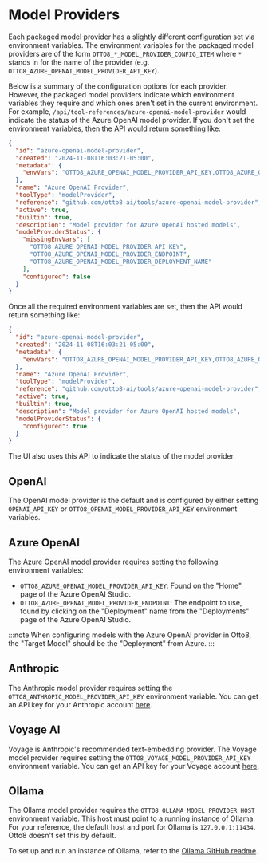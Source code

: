 # Model Providers

Each packaged model provider has a slightly different configuration set via environment variables. The environment variables for the packaged model providers are of the form `OTTO8_*_MODEL_PROVIDER_CONFIG_ITEM` where `*` stands in for the name of the provider (e.g. `OTTO8_AZURE_OPENAI_MODEL_PROVIDER_API_KEY`).

Below is a summary of the configuration options for each provider. However, the packaged model providers indicate which environment variables they require and which ones aren't set in the current environment. For example, `/api/tool-references/azure-openai-model-provider` would indicate the status of the Azure OpenAI model provider. If you don't set the environment variables, then the API would return something like:

```json
{
  "id": "azure-openai-model-provider",
  "created": "2024-11-08T16:03:21-05:00",
  "metadata": {
    "envVars": "OTTO8_AZURE_OPENAI_MODEL_PROVIDER_API_KEY,OTTO8_AZURE_OPENAI_MODEL_PROVIDER_ENDPOINT,OTTO8_AZURE_OPENAI_MODEL_PROVIDER_DEPLOYMENT_NAME"
  },
  "name": "Azure OpenAI Provider",
  "toolType": "modelProvider",
  "reference": "github.com/otto8-ai/tools/azure-openai-model-provider",
  "active": true,
  "builtin": true,
  "description": "Model provider for Azure OpenAI hosted models",
  "modelProviderStatus": {
    "missingEnvVars": [
      "OTTO8_AZURE_OPENAI_MODEL_PROVIDER_API_KEY",
      "OTTO8_AZURE_OPENAI_MODEL_PROVIDER_ENDPOINT",
      "OTTO8_AZURE_OPENAI_MODEL_PROVIDER_DEPLOYMENT_NAME"
    ],  
    "configured": false
  }
}

```

Once all the required environment variables are set, then the API would return something like:

```json
{
  "id": "azure-openai-model-provider",
  "created": "2024-11-08T16:03:21-05:00",
  "metadata": {
    "envVars": "OTTO8_AZURE_OPENAI_MODEL_PROVIDER_API_KEY,OTTO8_AZURE_OPENAI_MODEL_PROVIDER_ENDPOINT,OTTO8_AZURE_OPENAI_MODEL_PROVIDER_DEPLOYMENT_NAME"
  },
  "name": "Azure OpenAI Provider",
  "toolType": "modelProvider",
  "reference": "github.com/otto8-ai/tools/azure-openai-model-provider",
  "active": true,
  "builtin": true,
  "description": "Model provider for Azure OpenAI hosted models",
  "modelProviderStatus": {
    "configured": true
  }
}
```

The UI also uses this API to indicate the status of the model provider.

## OpenAI

The OpenAI model provider is the default and is configured by either setting `OPENAI_API_KEY` or `OTTO8_OPENAI_MODEL_PROVIDER_API_KEY` environment variables.

## Azure OpenAI

The Azure OpenAI model provider requires setting the following environment variables:
- `OTTO8_AZURE_OPENAI_MODEL_PROVIDER_API_KEY`: Found on the "Home" page of the Azure OpenAI Studio.
- `OTTO8_AZURE_OPENAI_MODEL_PROVIDER_ENDPOINT`:  The endpoint to use, found by clicking on the "Deployment" name from the "Deployments" page of the Azure OpenAI Studio.

:::note
When configuring models with the Azure OpenAI provider in Otto8, the "Target Model" should be the "Deployment" from Azure.
:::

## Anthropic

The Anthropic model provider requires setting the `OTTO8_ANTHROPIC_MODEL_PROVIDER_API_KEY` environment variable. You can get an API key for your Anthropic account [here](https://console.anthropic.com/settings/keys).

## Voyage AI

Voyage is Anthropic's recommended text-embedding provider. The Voyage model provider requires setting the `OTTO8_VOYAGE_MODEL_PROVIDER_API_KEY` environment variable. You can get an API key for your Voyage account [here](https://dash.voyageai.com/api-keys).

## Ollama

The Ollama model provider requires the `OTTO8_OLLAMA_MODEL_PROVIDER_HOST` environment variable. This host must point to a running instance of Ollama. For your reference, the default host and port for Ollama is `127.0.0.1:11434`. Otto8 doesn't set this by default.

To set up and run an instance of Ollama, refer to the [Ollama GitHub readme](https://github.com/ollama/ollama/blob/main/README.md).
